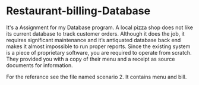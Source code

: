 # Restaurant-billing-Database
It's a Assignment for my Database program.
A local pizza shop does not like its current database to track customer orders. Although it does the job, it requires
significant maintenance and it’s antiquated database back end makes it almost impossible to run proper reports. Since
the existing system is a piece of proprietary software, you are required to operate from scratch. They provided you with
a copy of their menu and a receipt as source documents for information.

For the referance see the file named scenario 2. It contains menu and bill.

